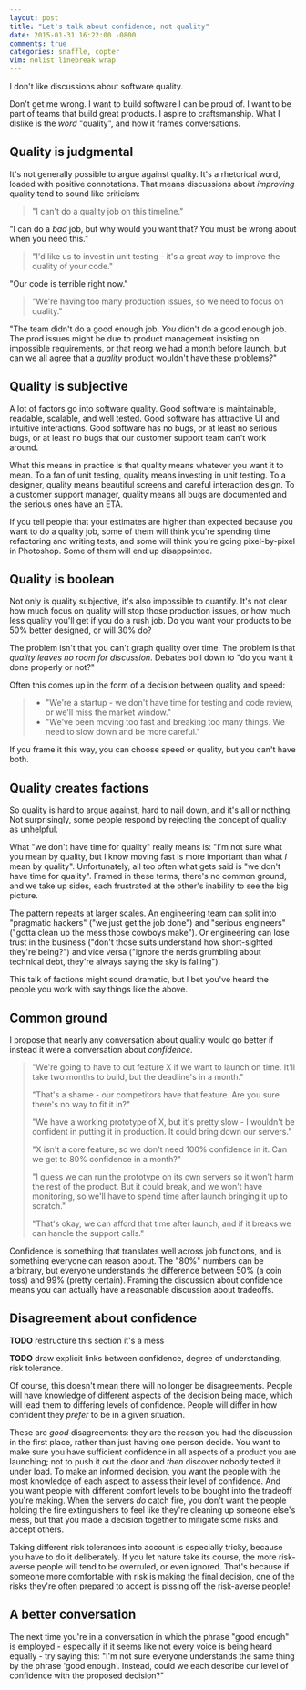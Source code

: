 ```yaml
---
layout: post
title: "Let's talk about confidence, not quality"
date: 2015-01-31 16:22:00 -0800
comments: true
categories: snaffle, copter
vim: nolist linebreak wrap
---
```


I don't like discussions about software quality.

Don't get me wrong.  I want to build software I can be proud of.  I want to be part of teams that build great products.  I aspire to craftsmanship.  What I dislike is the *word* "quality", and how it frames conversations.

## Quality is judgmental

It's not generally possible to argue against quality.  It's a rhetorical word, loaded with positive connotations.  That means discussions about *improving* quality tend to sound like criticism:

> "I can't do a quality job on this timeline."

"I can do a *bad* job, but why would you want that?  You must be wrong about when you need this."

> "I'd like us to invest in unit testing - it's a great way to improve the quality of your code."

"Our code is terrible right now."

> "We're having too many production issues, so we need to focus on quality."

"The team didn't do a good enough job.  *You* didn't do a good enough job.  The prod issues might be due to product management insisting on impossible requirements, or that reorg we had a month before launch, but can we all agree that a *quality* product wouldn't have these problems?"

## Quality is subjective

A lot of factors go into software quality.  Good software is maintainable, readable, scalable, and well tested.  Good software has attractive UI and intuitive interactions.  Good software has no bugs, or at least no serious bugs, or at least no bugs that our customer support team can't work around.

What this means in practice is that quality means whatever you want it to mean.  To a fan of unit testing, quality means investing in unit testing.  To a designer, quality means beautiful screens and careful interaction design.  To a customer support manager, quality means all bugs are documented and the serious ones have an ETA.

If you tell people that your estimates are higher than expected because you want to do a quality job, some of them will think you're spending time refactoring and writing tests, and some will think you're going pixel-by-pixel in Photoshop.  Some of them will end up disappointed.

## Quality is boolean

Not only is quality subjective, it's also impossible to quantify.  It's not clear how much focus on quality will stop those production issues, or how much less quality you'll get if you do a rush job.  Do you want your products to be 50% better designed, or will 30% do?

The problem isn't that you can't graph quality over time.  The problem is that *quality leaves no room for discussion*.  Debates boil down to "do you want it done properly or not?"

Often this comes up in the form of a decision between quality and speed:

> * "We're a startup - we don't have time for testing and code review, or we'll miss the market window."
> * "We've been moving too fast and breaking too many things.  We need to slow down and be more careful."

If you frame it this way, you can choose speed or quality, but you can't have both.

## Quality creates factions

So quality is hard to argue against, hard to nail down, and it's all or nothing.  Not surprisingly, some people respond by rejecting the concept of quality as unhelpful.

What "we don't have time for quality" really means is: "I'm not sure what you mean by quality, but I know moving fast is more important than what *I* mean by quality".  Unfortunately, all too often what gets said is "we don't have time for quality".  Framed in these terms, there's no common ground, and we take up sides, each frustrated at the other's inability to see the big picture.

The pattern repeats at larger scales.  An engineering team can split into "pragmatic hackers" ("we just get the job done") and "serious engineers" ("gotta clean up the mess those cowboys make").  Or engineering can lose trust in the business ("don't those suits understand how short-sighted they're being?") and vice versa ("ignore the nerds grumbling about technical debt, they're always saying the sky is falling").

This talk of factions might sound dramatic, but I bet you've heard the people you work with say things like the above.

## Common ground

I propose that nearly any conversation about quality would go better if instead it were a conversation about *confidence*.

> "We're going to have to cut feature X if we want to launch on time.  It'll take two months to build, but the deadline's in a month."
>
> "That's a shame - our competitors have that feature.  Are you sure there's no way to fit it in?"
>
> "We have a working prototype of X, but it's pretty slow - I wouldn't be confident in putting it in production.  It could bring down our servers."
>
> "X isn't a core feature, so we don't need 100% confidence in it.  Can we get to 80% confidence in a month?"
>
> "I guess we can run the prototype on its own servers so it won't harm the rest of the product.  But it could break, and we won't have monitoring, so we'll have to spend time after launch bringing it up to scratch."
>
> "That's okay, we can afford that time after launch, and if it breaks we can handle the support calls."

Confidence is something that translates well across job functions, and is something everyone can reason about.  The "80%" numbers can be arbitrary, but everyone understands the difference between 50% (a coin toss) and 99% (pretty certain).  Framing the discussion about confidence means you can actually have a reasonable discussion about tradeoffs.

## Disagreement about confidence

**TODO** restructure this section it's a mess

**TODO** draw explicit links between confidence, degree of understanding, risk tolerance.

Of course, this doesn't mean there will no longer be disagreements.  People will have knowledge of different aspects of the decision being made, which will lead them to differing levels of confidence.  People will differ in how confident they *prefer* to be in a given situation.

These are *good* disagreements: they are the reason you had the discussion in the first place, rather than just having one person decide.  You want to make sure you have sufficient confidence in all aspects of a product you are launching; not to push it out the door and *then* discover nobody tested it under load.  To make an informed decision, you want the people with the most knowledge of each aspect to assess their level of confidence.  And you want people with different comfort levels to be bought into the tradeoff you're making.  When the servers *do* catch fire, you don't want the people holding the fire extinguishers to feel like they're cleaning up someone else's mess, but that you made a decision together to mitigate some risks and accept others.

Taking different risk tolerances into account is especially tricky, because you have to do it deliberately.  If you let nature take its course, the more risk-averse people will tend to be overruled, or even ignored.  That's because if someone more comfortable with risk is making the final decision, one of the risks they're often prepared to accept is pissing off the risk-averse people!

## A better conversation

The next time you're in a conversation in which the phrase "good enough" is employed - especially if it seems like not every voice is being heard equally - try saying this: "I'm not sure everyone understands the same thing by the phrase 'good enough'.  Instead, could we each describe our level of confidence with the proposed decision?"
